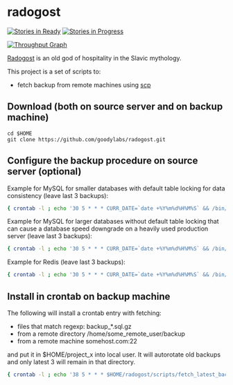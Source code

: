 # radogost
[![Stories in Ready](https://badge.waffle.io/goodylabs/radogost.svg?label=ready&title=Ready)](http://waffle.io/goodylabs/radogost)
[![Stories in Progress](https://badge.waffle.io/goodylabs/radogost.svg?label=in%20progress&title=In%20Progress)](http://waffle.io/goodylabs/radogost)

[![Throughput Graph](http://graphs.waffle.io/goodylabs/radogost/throughput.svg)](https://waffle.io/goodylabs/radogost/metrics)

[Radogost](http://en.wikipedia.org/wiki/Radegast_%28god%29) 
is an old god of hospitality in the Slavic mythology.

This project is a set of scripts to:
* fetch backup from remote machines using [scp](http://en.wikipedia.org/wiki/Secure_copy) 

## Download (both on source server and on backup machine)

``` 
cd $HOME
git clone https://github.com/goodylabs/radogost.git
```

## Configure the backup procedure on source server (optional)

Example for MySQL for smaller databases with default table locking for data consistency (leave last 3 backups):

```bash
{ crontab -l ; echo '30 5 * * * CURR_DATE=`date +%Y%m%d%H%M%S` && /bin/mkdir -p /root/backup && /usr/bin/mysqldump --lock-tables=true -u root project_x > /root/backup/backup_${CURR_DATE}_project_x.sql && /bin/gzip -9r /root/backup/backup_${CURR_DATE}_project_x.sql && /root/radogost/scripts/rotate_latest_backups.sh /root/backup *.sql.gz 3'; } | crontab -
```
Example for MySQL for larger databases without default table locking that can cause a database speed downgrade on a heavily used production server (leave last 3 backups):

```bash
{ crontab -l ; echo '30 5 * * * CURR_DATE=`date +%Y%m%d%H%M%S` && /bin/mkdir -p /root/backup && /usr/bin/mysqldump --lock-tables=false -u root project_x > /root/backup/backup_${CURR_DATE}_project_x.sql && /bin/gzip -9r /root/backup/backup_${CURR_DATE}_project_x.sql && /root/radogost/scripts/rotate_latest_backups.sh /root/backup *.sql.gz 3'; } | crontab -
```


Example for Redis (leave last 3 backups):

```bash
{ crontab -l ; echo '30 5 * * * CURR_DATE=`date +%Y%m%d%H%M%S` && /bin/mkdir -p /root/backup && /bin/cp /var/lib/redis/dump.rdb /root/backup/backup_${CURR_DATE}_dump.rdb && /bin/gzip -9r /root/backup/backup_${CURR_DATE}_dump.rdb && /root/radogost/scripts/rotate_latest_backups.sh /root/backup *.rdb.gz 3'; } | crontab -
```

## Install in crontab on backup machine

The following will install a crontab entry with fetching:
* files that match regexp: backup_*.sql.gz
* from a remote directory /home/some_remote_user/backup
* from a remote machine somehost.com:22 

and put it in $HOME/project_x into local user.
It will autorotate old backups and only latest 3 will remain in that directory.

```bash
{ crontab -l ; echo '38 5 * * * $HOME/radogost/scripts/fetch_latest_backups.sh root somehost.com 22 /root/backup "backup_*.sql.gz" $HOME/project_x 3'; } | crontab -
```
